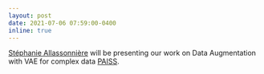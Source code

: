 ```yaml
---
layout: post
date: 2021-07-06 07:59:00-0400
inline: true
---
```


[Stéphanie Allassonnière](https://sites.google.com/site/stephanieallassonniere/home) will be presenting our work on Data Augmentation with VAE for complex data [PAISS](https://project.inria.fr/paiss/).